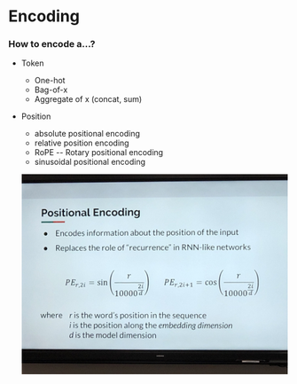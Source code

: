 # Encoding

### How to encode a...?

- Token
    - One-hot
    - Bag-of-x
    - Aggregate of x (concat, sum)
- Position
    - absolute positional encoding
    - relative position encoding
    - RoPE -- Rotary positional encoding
    - sinusoidal positional encoding

    ![Positional encoding](./positional-encoding.jpg)

